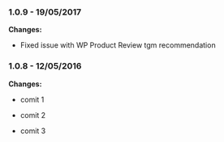 
### 1.0.9 - 19/05/2017
**Changes:** 
- Fixed issue with WP Product Review tgm recommendation

### 1.0.8 - 12/05/2016
**Changes:** 
- comit 1
- comit 2
- comit 3

